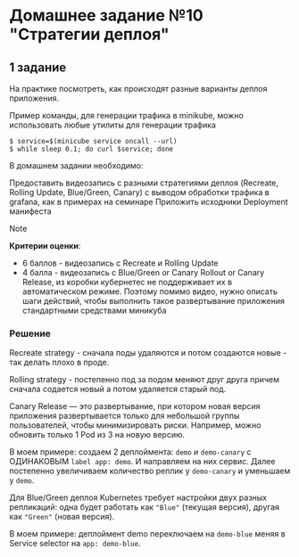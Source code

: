 # Домашнее задание №10 "Стратегии деплоя"

## 1 задание
На практике посмотреть, как происходят разные варианты деплоя приложения.

Пример команды, для генерации трафика в minikube, можно использовать любые утилиты для генерации трафика

```
$ service=$(minicube service oncall --url)
$ while sleep 0.1; do curl $service; done
```

В домашнем задании необходимо:

Предоставить видеозапись с разными стратегиями деплоя (Recreate, Rolling Update, Blue/Green, Canary) с выводом обработки трафика в grafana, как в примерах на семинаре
Приложить исходники Deployment манифеста


> [!NOTE]
> **Критерии оценки**:
> * 6 баллов - видеозапись с Recreate и Rolling Update
> * 4 балла - видеозапись с Blue/Green or Canary Rollout or Canary Release, из коробки кубернетес не поддерживает их в автоматическом режиме. Поэтому помимо видео, нужно описать шаги действий, чтобы выполнить такое развертывание приложения стандартными средствами миникуба

### Решение

Recreate strategy - сначала поды удаляются и потом создаются новые - так делать плохо в проде.

Rolling strategy - постепенно под за подом меняют друг друга причем сначала содается новый а потом удаляется старый под.

Canary Release — это развертывание, при котором новая версия приложения развертывается только для небольшой группы пользователей, чтобы минимизировать риски. Например, можно обновить только 1 Pod из 3 на новую версию.

В моем примере: создаем 2 деплоймента: `demo` и `demo-canary` с ОДИНАКОВЫМ `label app: demo`. И направляем на них сервис. Далее постепенно увеличиваем количество реплик у `demo-canary` и уменьшаем у `demo`.

Для Blue/Green деплоя Kubernetes требует настройки двух разных репликаций: одна будет работать как `"Blue"` (текущая версия), другая как `"Green"` (новая версия).

В моем примере: деплоймент demo переключаем на `demo-blue` меняя в Service selector на `app: demo-blue`.